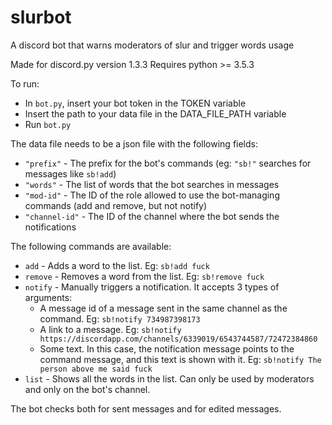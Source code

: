 # slurbot

A discord bot that warns moderators of slur and trigger words usage

Made for discord.py version 1.3.3
Requires python >= 3.5.3

To run:

* In `bot.py`, insert your bot token in the TOKEN variable
* Insert the path to your data file in the DATA_FILE_PATH variable
* Run `bot.py`

The data file needs to be a json file with the following fields:

* `"prefix"` - The prefix for the bot's commands (eg: `"sb!"` searches for messages like `sb!add`)
* `"words"` - The list of words that the bot searches in messages
* `"mod-id"` - The ID of the role allowed to use the bot-managing commands (add and remove, but not notify)
* `"channel-id"` - The ID of the channel where the bot sends the notifications

The following commands are available:

* `add` - Adds a word to the list. Eg: `sb!add fuck`
* `remove` - Removes a word from the list. Eg: `sb!remove fuck`
* `notify` - Manually triggers a notification. It accepts 3 types of arguments:
    * A message id of a message sent in the same channel as the command. Eg: `sb!notify 734987398173`
    * A link to a message. Eg: `sb!notify https://discordapp.com/channels/6339019/6543744587/72472384860`
    * Some text. In this case, the notification message points to the command message, and this text is shown with it. Eg: `sb!notify The person above me said fuck`
* `list` - Shows all the words in the list. Can only be used by moderators and only on the bot's channel.

The bot checks both for sent messages and for edited messages.